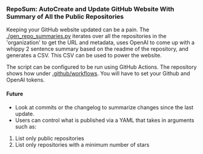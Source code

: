 ### RepoSum: AutoCreate and Update GitHub Website With Summary of All the Public Repositories

Keeping your GitHub website updated can be a pain. The [./gen_repo_summaries.py](script) iterates over all the repositories in the 'organization' to get the URL and metadata, uses OpenAI to come up with a whippy 2 sentence summary based on the readme of the repository, and generates a CSV. This CSV can be used to power the website. 

The script can be configured to be run using GitHub Actions. The repository shows how under [.github/workflows](.github/workflows). You will have to set your Github and OpenAI tokens.

#### Future

* Look at commits or the changelog to summarize changes since the last update.
* Users can control what is published via a YAML that takes in arguments such as:
1. List only public repositories
2. List only repositories with a minimum number of stars
